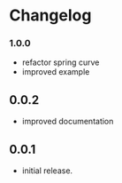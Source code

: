 # Changelog

### 1.0.0
- refactor spring curve
- improved example

## 0.0.2

- improved documentation

## 0.0.1

- initial release.

